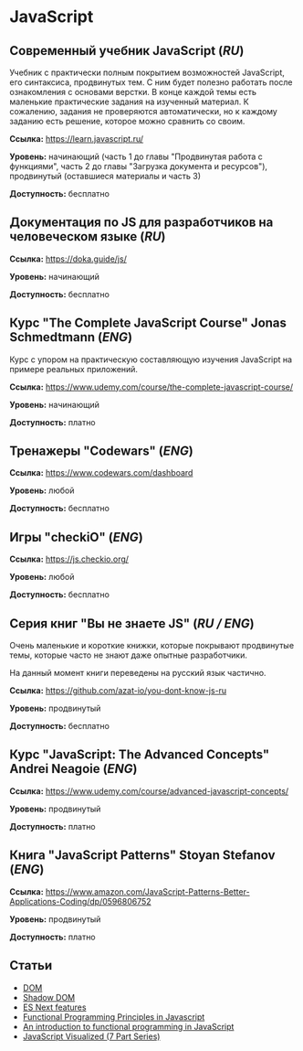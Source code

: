 # JavaScript

## Современный учебник JavaScript (*RU*)

Учебник с практически полным покрытием возможностей JavaScript, его синтаксиса, продвинутых тем. С ним будет полезно работать после ознакомления с основами верстки. В конце каждой темы есть маленькие практические задания на изученный материал. К сожалению, задания не проверяются автоматически, но к каждому заданию есть решение, которое можно сравнить со своим.

**Ссылка:** https://learn.javascript.ru/

**Уровень:** начинающий (часть 1 до главы "Продвинутая работа с функциями", часть 2 до главы "Загрузка документа и ресурсов"), продвинутый (оставшиеся материалы и часть 3)

**Доступность:** бесплатно

## Документация по JS для разработчиков на человеческом языке (*RU*)

**Ссылка:** https://doka.guide/js/

**Уровень:** начинающий

**Доступность:** бесплатно

## Курс "The Complete JavaScript Course" Jonas Schmedtmann (*ENG*)

Курс с упором на практическую составляющую изучения JavaScript на примере реальных приложений.

**Ссылка:** https://www.udemy.com/course/the-complete-javascript-course/

**Уровень:** начинающий

**Доступность:** платно

## Тренажеры "Codewars" (*ENG*)

**Ссылка:** https://www.codewars.com/dashboard

**Уровень:** любой

**Доступность:** бесплатно

## Игры "checkiO" (*ENG*)

**Ссылка:** https://js.checkio.org/

**Уровень:** любой

**Доступность:** бесплатно

## Серия книг "Вы не знаете JS" (*RU / ENG*)

Очень маленькие и короткие книжки, которые покрывают продвинутые темы, которые часто не знают даже опытные разработчики.

На данный момент книги переведены на русский язык частично.

**Ссылка:** https://github.com/azat-io/you-dont-know-js-ru

**Уровень:** продвинутый

**Доступность:** бесплатно

## Курс "JavaScript: The Advanced Concepts" Andrei Neagoie (*ENG*)

**Ссылка:** https://www.udemy.com/course/advanced-javascript-concepts/

**Уровень:** продвинутый

**Доступность:** платно

## Книга "JavaScript Patterns" Stoyan Stefanov (*ENG*)

**Ссылка:** https://www.amazon.com/JavaScript-Patterns-Better-Applications-Coding/dp/0596806752

**Уровень:** продвинутый

**Доступность:** платно

## Статьи

- [DOM](https://developer.mozilla.org/en-US/docs/Web/API/Document_Object_Model/Introduction)
- [Shadow DOM](https://javascript.info/shadow-dom)
- [ES Next features](https://www.javascripttutorial.net/es-next/)
- [Functional Programming Principles in Javascript](https://www.freecodecamp.org/news/functional-programming-principles-in-javascript-1b8fc6c3563f/)
- [An introduction to functional programming in JavaScript](https://opensource.com/article/17/6/functional-javascript)
- [JavaScript Visualized (7 Part Series)](https://dev.to/lydiahallie/javascript-visualized-event-loop-3dif)
